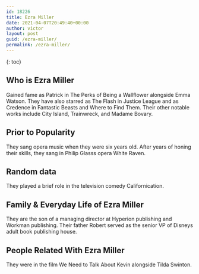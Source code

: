 ```yaml
---
id: 18226
title: Ezra Miller
date: 2021-04-07T20:49:40+00:00
author: victor
layout: post
guid: /ezra-miller/
permalink: /ezra-miller/
---
```



{: toc}


## Who is Ezra Miller



Gained fame as Patrick in The Perks of Being a Wallflower alongside Emma Watson. They have also starred as The Flash in Justice League and as Credence in Fantastic Beasts and Where to Find Them. Their other notable works include City Island, Trainwreck, and Madame Bovary.

                
                
                
## Prior to Popularity



They sang opera music when they were six years old. After years of honing their skills, they sang in Philip Glasss opera White Raven. 

                
                
                
## Random data



They played a brief role in the television comedy Californication. 

                
                
                
## Family & Everyday Life of Ezra Miller



They are the son of a managing director at Hyperion publishing and Workman publishing. Their father Robert served as the senior VP of Disneys adult book publishing house. 

                
                
                
## People Related With Ezra Miller



They were in the film We Need to Talk About Kevin alongside Tilda Swinton. 

                
              
            
          
          
          